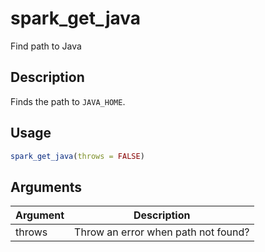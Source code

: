 # spark_get_java


Find path to Java




## Description

Finds the path to ``JAVA_HOME``.





## Usage
```r
spark_get_java(throws = FALSE)
```




## Arguments


Argument      |Description
------------- |----------------
throws | Throw an error when path not found?






